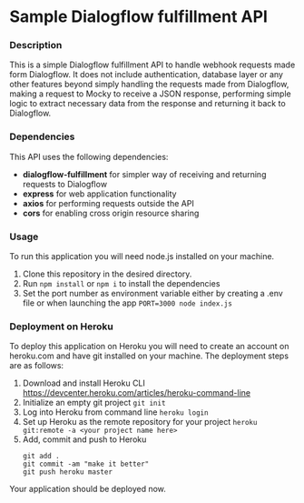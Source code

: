# Sample Dialogflow fulfillment API
### Description
This is a simple Dialogflow fulfillment API to handle webhook requests made form Dialogflow.
It does not include authentication, database layer or any other features beyond simply handling the requests made from Dialogflow, making a request to Mocky to receive a JSON response, performing simple logic to extract necessary data from the response and returning it back to Dialogflow.

### Dependencies
This API uses the following dependencies:
- **dialogflow-fulfillment** for simpler way of receiving and returning requests to Dialogflow
- **express** for web application functionality
- **axios** for performing requests outside the API
- **cors** for enabling cross origin resource sharing

### Usage
To run this application you will need node.js installed on your machine.

1. Clone this repository in the desired directory. 
2. Run `npm install` or `npm i` to install the dependencies
3. Set the port number as environment variable either by creating a .env file or when launching the app `PORT=3000 node index.js`

### Deployment on Heroku
To deploy this application on Heroku you will need to create an account on heroku.com and have git installed on your machine.
The deployment steps are as follows:
1. Download and install Heroku CLI https://devcenter.heroku.com/articles/heroku-command-line
2. Initialize an empty git project `git init`
3. Log into Heroku from command line `heroku login`
4. Set up Heroku as the remote repository for your project `heroku git:remote -a <your project name here>`
5. Add, commit and push to Heroku
    ```
    git add .
    git commit -am "make it better"
    git push heroku master

Your application should be deployed now.
